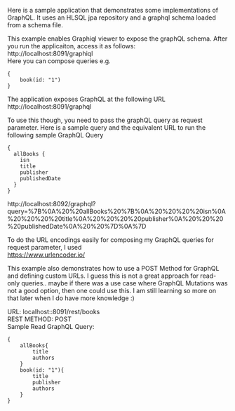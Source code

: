 Here is a sample application that demonstrates some implementations of GraphQL. It uses an HLSQL jpa repository and a graphql schema loaded from a schema file.  
  
This example enables Graphiql viewer to expose the graphQL schema. After you run the applicaiton, access it as follows:  
http://localhost:8091/graphiql  
Here you can compose queries e.g.  
  
```
{  
	book(id: "1")  
}  
```
  
The application exposes GraphQL at the following URL  
http://localhost:8091/graphql  
  
To use this though, you need to pass the graphQL query as request parameter. Here is a sample query and the equivalent URL to run the following sample GraphQL Query  
  
```
{  
  allBooks {  
    isn  
    title  
    publisher  
    publishedDate  
  }  
}
```
  
http://localhost:8092/graphql?query=%7B%0A%20%20allBooks%20%7B%0A%20%20%20%20isn%0A%20%20%20%20title%0A%20%20%20%20publisher%0A%20%20%20%20publishedDate%0A%20%20%7D%0A%7D  
  
To do the URL encodings easily for composing my GraphQL queries for request parameter, I used  
https://www.urlencoder.io/  
  
This example also demonstrates how to use a POST Method for GraphQL and defining custom URLs. I guess this is not a great approach for read-only queries.. maybe if there was a use case where GraphQL Mutations was not a good option, then one could use this. I am still learning so more on that later when I do have more knowledge :)  
  
URL: localhost::8091/rest/books  
REST METHOD: POST  
Sample Read GraphQL Query: 
  
```
{  
	allBooks{  
		title  
		authors  
	}  
	book(id: "1"){  
		title  
		publisher  
		authors  
	}  
}  
```
